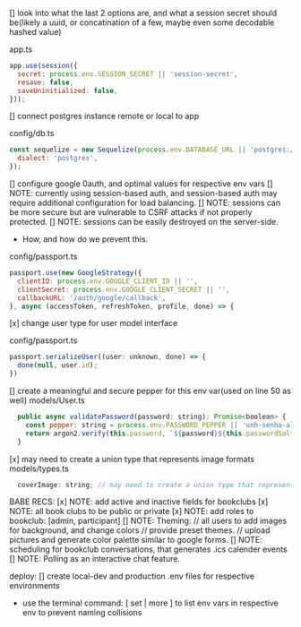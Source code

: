 [] look into what the last 2 options are, and what a session secret should be(likely a uuid, or concatination of a few, maybe even some decodable hashed value)

app.ts
```js
app.use(session({
  secret: process.env.SESSION_SECRET || 'session-secret',
  resave: false,
  saveUninitialized: false,
}));
```

[] connect postgres instance remote or local to app

config/db.ts
```js
const sequelize = new Sequelize(process.env.DATABASE_URL || 'postgres://user:password@localhost:5432/bookclub', {
  dialect: 'postgres',
});
```

[] configure google 0auth, and optimal values for respective env vars
[] NOTE: currently using session-based auth, and session-based auth may require additional configuration for load balancing.
[] NOTE: sessions can be more secure but are vulnerable to CSRF attacks if not properly protected.
[] NOTE: sessions can be easily destroyed on the server-side. 
   - How, and how do we prevent this.

config/passport.ts
```js
passport.use(new GoogleStrategy({
  clientID: process.env.GOOGLE_CLIENT_ID || '',
  clientSecret: process.env.GOOGLE_CLIENT_SECRET || '',
  callbackURL: '/auth/google/callback',
}, async (accessToken, refreshToken, profile, done) => {
```


[x] change user type for user model interface

config/passport.ts
```js
passport.serializeUser((user: unknown, done) => {
  done(null, user.id);
})
```

[] create a meaningful and secure pepper for this env var(used on line 50 as well)
models/User.ts
```js
  public async validatePassword(password: string): Promise<boolean> {
    const pepper: string = process.env.PASSWORD_PEPPER || 'unh-senha-aleatoria-pepper';
    return argon2.verify(this.password, `${password}${this.passwordSalt}${pepper}`);
  }
```

[x] may need to create a union type that represents image formats
models/types.ts
```js
  coverImage: string; // may need to create a union type that represents possible image formats?
```

BABE RECS:
[x] NOTE: add active and inactive fields for bookclubs
[x] NOTE: all book clubs to be public or private
[x] NOTE: add roles to bookclub: [admin, participant]
[] NOTE: Theming:
//       all users to add images for background, and change colors
//       provide preset themes.
//       upload pictures and generate color palette similar to google forms.
[] NOTE: scheduling for bookclub conversations, that generates .ics calender events
[] NOTE: Polling as an interactive chat feature.

deploy:
[] create local-dev and production .env files for respective environments
   - use the terminal command: [ set | more ] to list env vars in respective env to prevent naming collisions  